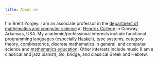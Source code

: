 ```yaml
---
title: About me
---
```

I'm Brent Yorgey. I am an associate professor in the [department of
mathematics and computer science](http://ozark.hendrix.edu/) at
[Hendrix College](http://www.hendrix.edu/) in Conway, Arkansas,
USA. My academic/professional interests include functional programming
languages (especially [Haskell](http://haskell.org/)), type systems,
category theory, combinatorics, discrete mathematics in general, and
computer science and [mathematics
education](http://www.mathlesstraveled.com/). Other interests include
music (I am a classical and jazz pianist), Go, bridge, and classical
Greek and Hebrew.
